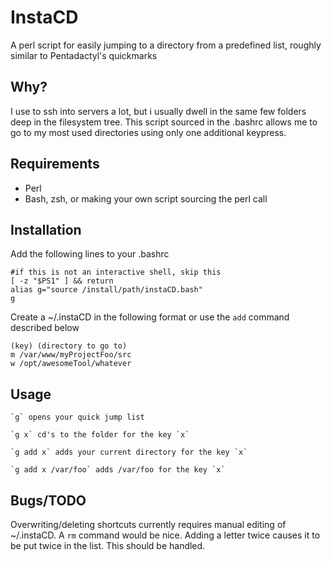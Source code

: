 # InstaCD

A perl script for easily jumping to a directory from a predefined list,
	roughly similar to Pentadactyl's quickmarks

## Why?

I use to ssh into servers a lot, but i usually dwell in the same few folders
deep in the filesystem tree. This script sourced in the .bashrc allows me to go
to my most used directories using only one additional keypress.

## Requirements

* Perl
* Bash, zsh, or making your own script sourcing the perl call

## Installation

Add the following lines to your .bashrc

	#if this is not an interactive shell, skip this
	[ -z "$PS1" ] && return
	alias g="source /install/path/instaCD.bash"
	g

Create a ~/.instaCD in the following format or use the `add` command described below

	(key) (directory to go to)
	m /var/www/myProjectFoo/src
	w /opt/awesomeTool/whatever

## Usage
	`g` opens your quick jump list

	`g x` cd's to the folder for the key `x`

	`g add x` adds your current directory for the key `x`

	`g add x /var/foo` adds /var/foo for the key `x`

## Bugs/TODO

Overwriting/deleting shortcuts currently requires manual editing of ~/.instaCD. A `rm` command would be nice.
Adding a letter twice causes it to be put twice in the list. This should be handled.

